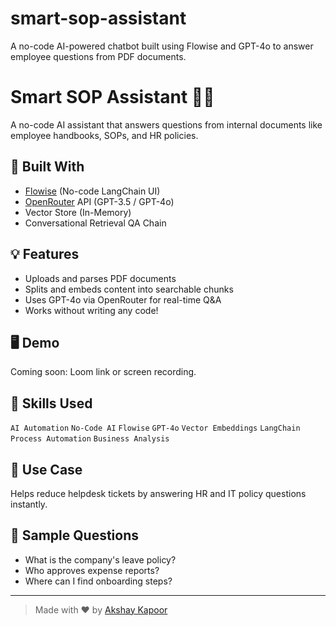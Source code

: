 # smart-sop-assistant
A no-code AI-powered chatbot built using Flowise and GPT-4o to answer employee questions from PDF documents.
# Smart SOP Assistant 🤖📄

A no-code AI assistant that answers questions from internal documents like employee handbooks, SOPs, and HR policies.

## 🔧 Built With
- [Flowise](https://flowiseai.com/) (No-code LangChain UI)
- [OpenRouter](https://openrouter.ai/) API (GPT-3.5 / GPT-4o)
- Vector Store (In-Memory)
- Conversational Retrieval QA Chain

## 💡 Features
- Uploads and parses PDF documents
- Splits and embeds content into searchable chunks
- Uses GPT-4o via OpenRouter for real-time Q&A
- Works without writing any code!

## 🖥️ Demo
Coming soon: Loom link or screen recording.

## 🧠 Skills Used
`AI Automation` `No-Code AI` `Flowise` `GPT-4o` `Vector Embeddings` `LangChain` `Process Automation` `Business Analysis`

## 🧳 Use Case
Helps reduce helpdesk tickets by answering HR and IT policy questions instantly.

## 📄 Sample Questions
- What is the company's leave policy?
- Who approves expense reports?
- Where can I find onboarding steps?

---

> Made with ❤️ by [Akshay Kapoor](https://www.linkedin.com/in/akshaykapoorprofile/)
